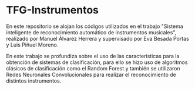 # TFG-Instrumentos

En este repositorio se alojan los códigos utilizados en el trabajo "Sistema inteligente de reconocimiento automático de instrumentos musicales", realizado por Manuel Álvarez Herrera y supervisado por Eva Besada Portas y Luis Piñuel Moreno.

En este trabajo se profundiza sobre el uso de las características para la obtención de sistemas de clasificación, para ello se hizo uso de algoritmos clásicos de clasificación como el Random Forest y también se utilizaron Redes Neuronales Convolucionales para realizar el reconocimiento de distintos instrumentos.
